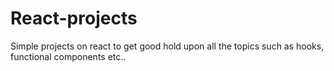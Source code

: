 # React-projects

Simple projects on react to get good hold upon all the topics such as hooks, functional components etc..

